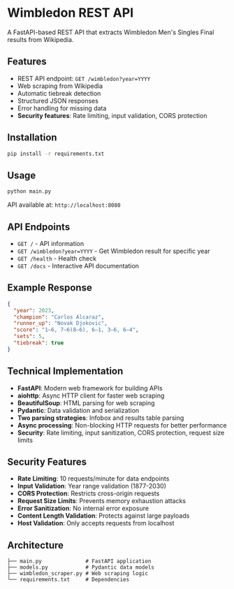 # Wimbledon REST API

A FastAPI-based REST API that extracts Wimbledon Men's Singles Final results from Wikipedia.

## Features

- REST API endpoint: `GET /wimbledon?year=YYYY`
- Web scraping from Wikipedia
- Automatic tiebreak detection
- Structured JSON responses
- Error handling for missing data
- **Security features**: Rate limiting, input validation, CORS protection

## Installation

```bash
pip install -r requirements.txt
```

## Usage

```bash
python main.py
```

API available at: `http://localhost:8080`

## API Endpoints

- `GET /` - API information
- `GET /wimbledon?year=YYYY` - Get Wimbledon result for specific year
- `GET /health` - Health check
- `GET /docs` - Interactive API documentation

## Example Response

```json
{
  "year": 2023,
  "champion": "Carlos Alcaraz",
  "runner_up": "Novak Djokovic",
  "score": "1–6, 7–6(8–6), 6–1, 3–6, 6–4",
  "sets": 5,
  "tiebreak": true
}
```

## Technical Implementation

- **FastAPI**: Modern web framework for building APIs
- **aiohttp**: Async HTTP client for faster web scraping
- **BeautifulSoup**: HTML parsing for web scraping
- **Pydantic**: Data validation and serialization
- **Two parsing strategies**: Infobox and results table parsing
- **Async processing**: Non-blocking HTTP requests for better performance
- **Security**: Rate limiting, input sanitization, CORS protection, request size limits

## Security Features

- **Rate Limiting**: 10 requests/minute for data endpoints
- **Input Validation**: Year range validation (1877-2030)
- **CORS Protection**: Restricts cross-origin requests
- **Request Size Limits**: Prevents memory exhaustion attacks
- **Error Sanitization**: No internal error exposure
- **Content Length Validation**: Protects against large payloads
- **Host Validation**: Only accepts requests from localhost

## Architecture

```
├── main.py              # FastAPI application
├── models.py            # Pydantic data models
├── wimbledon_scraper.py # Web scraping logic
└── requirements.txt     # Dependencies
```
